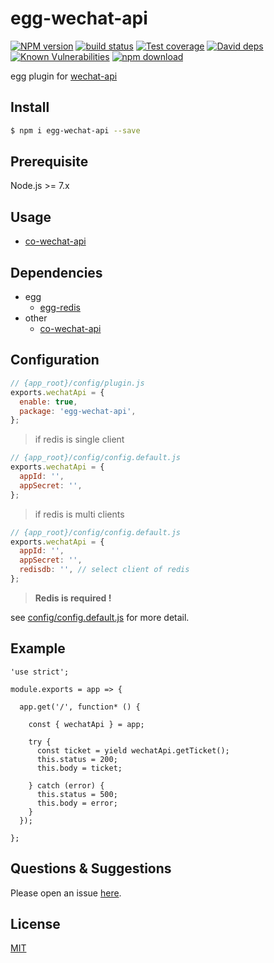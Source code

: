 # egg-wechat-api

[![NPM version][npm-image]][npm-url]
[![build status][travis-image]][travis-url]
[![Test coverage][codecov-image]][codecov-url]
[![David deps][david-image]][david-url]
[![Known Vulnerabilities][snyk-image]][snyk-url]
[![npm download][download-image]][download-url]

[npm-image]: https://img.shields.io/npm/v/egg-wechat-api.svg?style=flat-square
[npm-url]: https://npmjs.org/package/egg-wechat-api
[travis-image]: https://img.shields.io/travis/eggjs-community/egg-wechat-api.svg?style=flat-square
[travis-url]: https://travis-ci.org/eggjs-community/egg-wechat-api
[codecov-image]: https://img.shields.io/codecov/c/github/eggjs-community/egg-wechat-api.svg?style=flat-square
[codecov-url]: https://codecov.io/github/eggjs-community/egg-wechat-api?branch=master
[david-image]: https://img.shields.io/david/eggjs-community/egg-wechat-api.svg?style=flat-square
[david-url]: https://david-dm.org/eggjs-community/egg-wechat-api
[snyk-image]: https://snyk.io/test/npm/egg-wechat-api/badge.svg?style=flat-square
[snyk-url]: https://snyk.io/test/npm/egg-wechat-api
[download-image]: https://img.shields.io/npm/dm/egg-wechat-api.svg?style=flat-square
[download-url]: https://npmjs.org/package/egg-wechat-api

<!--
Description here.
-->

egg plugin for [wechat-api](https://github.com/node-webot/co-wechat-api)

## Install

```bash
$ npm i egg-wechat-api --save
```

## Prerequisite

Node.js >= 7.x

## Usage

- [co-wechat-api](https://github.com/node-webot/co-wechat-api)

## Dependencies

- egg
	- [egg-redis](https://github.com/eggjs/egg-redis)
- other
	- [co-wechat-api](https://github.com/node-webot/co-wechat-api)

## Configuration

```js
// {app_root}/config/plugin.js
exports.wechatApi = {
  enable: true,
  package: 'egg-wechat-api',
};
```
> if redis is single client

```js
// {app_root}/config/config.default.js
exports.wechatApi = {  
  appId: '',
  appSecret: '',
};
```
> if redis is multi clients

```js
// {app_root}/config/config.default.js
exports.wechatApi = {
  appId: '',
  appSecret: '',
  redisdb: '', // select client of redis
};
```

> __Redis is required !__

see [config/config.default.js](config/config.default.js) for more detail.

## Example

<!-- example here -->

```
'use strict';

module.exports = app => {

  app.get('/', function* () {

    const { wechatApi } = app;

    try {
      const ticket = yield wechatApi.getTicket();
      this.status = 200;
      this.body = ticket;

    } catch (error) {
      this.status = 500;
      this.body = error;
    }
  });

};
```

## Questions & Suggestions

Please open an issue [here](https://github.com/eggjs/egg/issues).

## License

[MIT](LICENSE)
